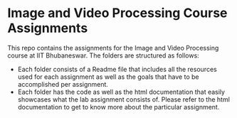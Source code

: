 # Image and Video Processing Course Assignments 

This repo contains the assignments for the Image and Video Processing 
course at IIT Bhubaneswar. The folders are structured as follows:
- Each folder consists of a Readme file that includes all the 
resources used for each assignment as well as the goals that have to be 
accomplished per assignment.
- Each folder has the code as well as the html documentation that easily
showcases what the lab assignment consists of. Please refer to the html 
documentation to get to know more about the particular assignment.
